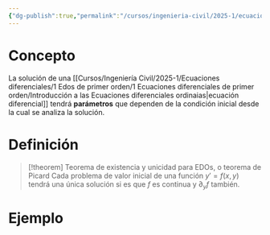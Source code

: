 ```yaml
---
{"dg-publish":true,"permalink":"/cursos/ingenieria-civil/2025-1/ecuaciones-diferenciales/1-edos-de-primer-orden/1-ecuaciones-diferenciales-de-primer-orden/condiciones-iniciales-de-ed-os/","tags":["I1MAT1640"]}
---
```


# Concepto
La solución de una [[Cursos/Ingeniería Civil/2025-1/Ecuaciones diferenciales/1 Edos de primer orden/1 Ecuaciones diferenciales de primer orden/Introducción a las Ecuaciones diferenciales ordinaias\|ecuación diferencial]] tendrá **parámetros** que dependen de la condición inicial desde la cual se analiza la solución.

# Definición
> [!theorem] Teorema de existencia y unicidad para EDOs, o teorema de Picard
> Cada problema de valor inicial de una función $y'=f(x,y)$ tendrá una única solución si es que $f$ es continua y $\partial_{y}f$ también.
# Ejemplo


